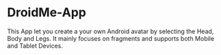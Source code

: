 # DroidMe-App
This App let you create a your own Android avatar by selecting the Head, Body and Legs. 
It mainly focuses on fragments and supports both Mobile and Tablet Devices.
